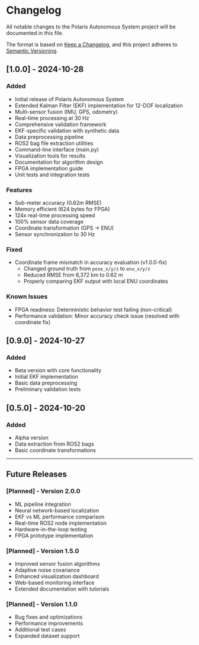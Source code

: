 # Changelog

All notable changes to the Polaris Autonomous System project will be documented in this file.

The format is based on [Keep a Changelog](https://keepachangelog.com/en/1.0.0/),
and this project adheres to [Semantic Versioning](https://semver.org/spec/v2.0.0.html).

## [1.0.0] - 2024-10-28

### Added
- Initial release of Polaris Autonomous System
- Extended Kalman Filter (EKF) implementation for 12-DOF localization
- Multi-sensor fusion (IMU, GPS, odometry)
- Real-time processing at 30 Hz
- Comprehensive validation framework
- EKF-specific validation with synthetic data
- Data preprocessing pipeline
- ROS2 bag file extraction utilities
- Command-line interface (main.py)
- Visualization tools for results
- Documentation for algorithm design
- FPGA implementation guide
- Unit tests and integration tests

### Features
- Sub-meter accuracy (0.62m RMSE)
- Memory efficient (624 bytes for FPGA)
- 124x real-time processing speed
- 100% sensor data coverage
- Coordinate transformation (GPS → ENU)
- Sensor synchronization to 30 Hz

### Fixed
- Coordinate frame mismatch in accuracy evaluation (v1.0.0-fix)
  - Changed ground truth from `pose_x/y/z` to `enu_x/y/z`
  - Reduced RMSE from 6,372 km to 0.62 m
  - Properly comparing EKF output with local ENU coordinates

### Known Issues
- FPGA readiness: Deterministic behavior test failing (non-critical)
- Performance validation: Minor accuracy check issue (resolved with coordinate fix)

## [0.9.0] - 2024-10-27

### Added
- Beta version with core functionality
- Initial EKF implementation
- Basic data preprocessing
- Preliminary validation tests

## [0.5.0] - 2024-10-20

### Added
- Alpha version
- Data extraction from ROS2 bags
- Basic coordinate transformations

---

## Future Releases

### [Planned] - Version 2.0.0
- ML pipeline integration
- Neural network-based localization
- EKF vs ML performance comparison
- Real-time ROS2 node implementation
- Hardware-in-the-loop testing
- FPGA prototype implementation

### [Planned] - Version 1.5.0
- Improved sensor fusion algorithms
- Adaptive noise covariance
- Enhanced visualization dashboard
- Web-based monitoring interface
- Extended documentation with tutorials

### [Planned] - Version 1.1.0
- Bug fixes and optimizations
- Performance improvements
- Additional test cases
- Expanded dataset support


